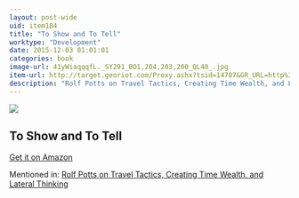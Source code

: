 ```yaml
---
layout: post-wide
uid: item184
title: "To Show and To Tell"
worktype: "Development"
date: 2015-12-03 01:01:01
categories: book
image-url: 41yWiaqqqfL._SY291_BO1,204,203,200_QL40_.jpg
item-url: http://target.georiot.com/Proxy.ashx?tsid=14707&GR_URL=http%3A%2F%2Fwww.amazon.com%2FShow-Tell-Craft-Literary-Nonfiction%2Fdp%2F1451696329%2F
description: "Rolf Potts on Travel Tactics, Creating Time Wealth, and Lateral Thinking"
---
```

<a href="http://target.georiot.com/Proxy.ashx?tsid=14707&GR_URL=http%3A%2F%2Fwww.amazon.com%2FShow-Tell-Craft-Literary-Nonfiction%2Fdp%2F1451696329%2F" target="blank"><img src="../../../../img/thumbs/41yWiaqqqfL._SY291_BO1,204,203,200_QL40_.jpg" class="prod-img"></a>
<h2>To Show and To Tell</h2>
<p><a href="http://target.georiot.com/Proxy.ashx?tsid=14707&GR_URL=http%3A%2F%2Fwww.amazon.com%2FShow-Tell-Craft-Literary-Nonfiction%2Fdp%2F1451696329%2F" target="blank">Get it on Amazon</a><p>
<p>Mentioned in: <a href="http://fourhourworkweek.com/2014/11/04/rolf-potts/" target="blank">Rolf Potts on Travel Tactics, Creating Time Wealth, and Lateral Thinking</a></p>
